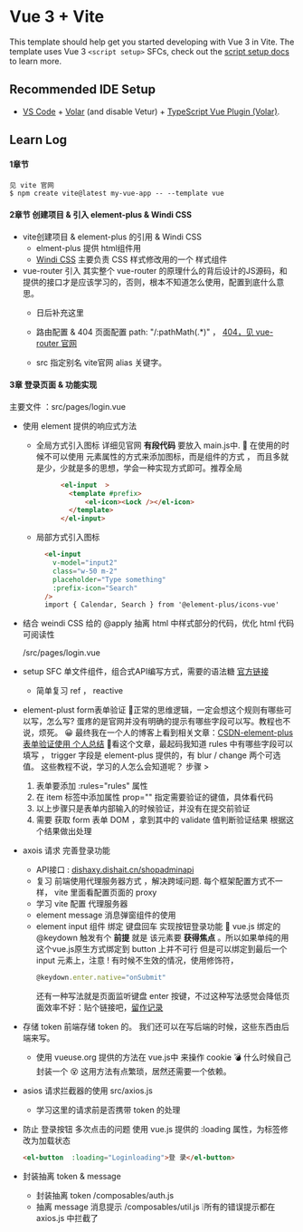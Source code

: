 # Vue 3 + Vite

This template should help get you started developing with Vue 3 in Vite. The template uses Vue 3 `<script setup>` SFCs, check out the [script setup docs](https://v3.vuejs.org/api/sfc-script-setup.html#sfc-script-setup) to learn more.

## Recommended IDE Setup

- [VS Code](https://code.visualstudio.com/) + [Volar](https://marketplace.visualstudio.com/items?itemName=Vue.volar) (and disable Vetur) + [TypeScript Vue Plugin (Volar)](https://marketplace.visualstudio.com/items?itemName=Vue.vscode-typescript-vue-plugin).




## Learn Log



#### 1章节
    见 vite 官网
    $ npm create vite@latest my-vue-app -- --template vue

#### 2章节 创建项目 & 引入 element-plus & Windi CSS

- vite创建项目 & element-plus 的引用 & Windi CSS
    - elment-plus 提供 html组件用
    - [Windi CSS](https://cn.windicss.org/guide/) 主要负责 CSS 样式修改用的一个 样式组件 
- vue-router 引入
  其实整个 vue-router 的原理什么的背后设计的JS源码，和提供的接口才是应该学习的，否则，根本不知道怎么使用，配置到底什么意思。
  - 日后补充这里
  - 路由配置 & 404 页面配置
    path: "/:pathMath(.*)"  ， [404，见 vue-router 官网](https://router.vuejs.org/zh/guide/essentials/dynamic-matching.html)

  - src 指定别名  vite官网 alias 关键字。

#### 3章 登录页面 & 功能实现

主要文件 ：src/pages/login.vue

- 使用 element 提供的响应式方法
  - 全局方式引入图标
      详细见官网 __有段代码__ 要放入 main.js中.
      :hankey: 在使用的时候不可以使用 元素属性的方式来添加图标，而是组件的方式 ， 而且多就是少，少就是多的思想，学会一种实现方式即可。推荐全局
      ```html
            <el-input  > 
              <template #prefix>
                  <el-icon><Lock /></el-icon>
              </template>
            </el-input>
      ```
  - 局部方式引入图标
    ```html
      <el-input
        v-model="input2"
        class="w-50 m-2"
        placeholder="Type something"
        :prefix-icon="Search"
      />
      import { Calendar, Search } from '@element-plus/icons-vue'
    ```
- 结合 weindi CSS 给的 @apply 抽离 html 中样式部分的代码，优化 html 代码可阅读性
 
  /src/pages/login.vue

- setup
   SFC 单文件组件，组合式API编写方式，需要的语法糖
   [官方链接](https://cn.vuejs.org/api/composition-api-setup.html#basic-usage)
  - 简单复习 ref ， reactive

- element-plust form表单验证
  :imp:正常的思维逻辑，一定会想这个规则有哪些可以写，怎么写? 蛋疼的是官网并没有明确的提示有哪些字段可以写。教程也不说，烦死。
  :grinning: 最终我在一个人的博客上看到相关文章：[CSDN-element-plus表单验证使用 个人总结](https://blog.csdn.net/ymzhaobth/article/details/120820053)
  :imp:看这个文章，最起码我知道 rules 中有哪些字段可以填写 ， trigger 字段是 element-plus 提供的，有 blur / change 两个可选值。 这些教程不说，学习的人怎么会知道呢？
  步骤 >
  1. 表单要添加 :rules="rules" 属性
  2. 在 item 标签中添加属性 prop="" 指定需要验证的键值，具体看代码
  3. 以上步骤只是表单内部输入的时候验证，并没有在提交前验证
  4. 需要 获取 form 表单 DOM ，拿到其中的 validate 值判断验证结果 根据这个结果做出处理
- axois 请求 完善登录功能
  - API接口 : [dishaxy.dishait.cn/shopadminapi](http://dishaxy.dishait.cn/shopadminapi#8dcb983b-d4e3-4888-8c11-910af2aa661d)
  - 复习 前端使用代理服务器方式 ，解决跨域问题. 每个框架配置方式不一样， vite 里面看配置页面的 proxy
  - 学习 vite 配置 代理服务器
  - element message 消息弹窗组件的使用
  - element input 组件 绑定 键盘回车 实现按钮登录功能
      :basketball: vue.js 绑定的@keydown 触发有个 __前提__ 就是 该元素要 __获得焦点__ 。所以如果单纯的用这个vue.js原生方式绑定到 button 上并不可行
      但是可以绑定到最后一个 input 元素上，注意 ! 有时候不生效的情况，使用修饰符，
      ```js
      @keydown.enter.native="onSubmit"
      ```
      还有一种写法就是页面监听键盘 enter 按键，不过这种写法感觉会降低页面效率不好：贴个链接吧，[留作记录](https://blog.csdn.net/qq_37588752/article/details/80005160)
- 存储 token 
    前端存储 token 的。 我们还可以在写后端的时候，这些东西由后端来写。
  - 使用 vueuse.org 提供的方法在 vue.js中 来操作 cookie 
    :bomb: 什么时候自己封装一个 
    :dizzy_face: 这用方法有点繁琐，居然还需要一个依赖。

- asios 请求拦截器的使用
  src/axios.js
  - 学习这里的请求前是否携带 token 的处理
  
- 防止 登录按钮 多次点击的问题
  使用 vue.js 提供的 :loading 属性，为标签修改为加载状态
  ```html
  <el-button  :loading="Loginloading">登 录</el-button>
  ```
- 封装抽离 token & message
  
  - 封装抽离 token /composables/auth.js 
  - 抽离 message 消息提示 /composables/util.js
    :grey_exclamation:所有的错误提示都在 axios.js 中拦截了
